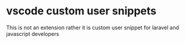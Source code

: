 # vscode custom user snippets
This is not an extension rather it is custom user snippet for laravel and javascript developers 
